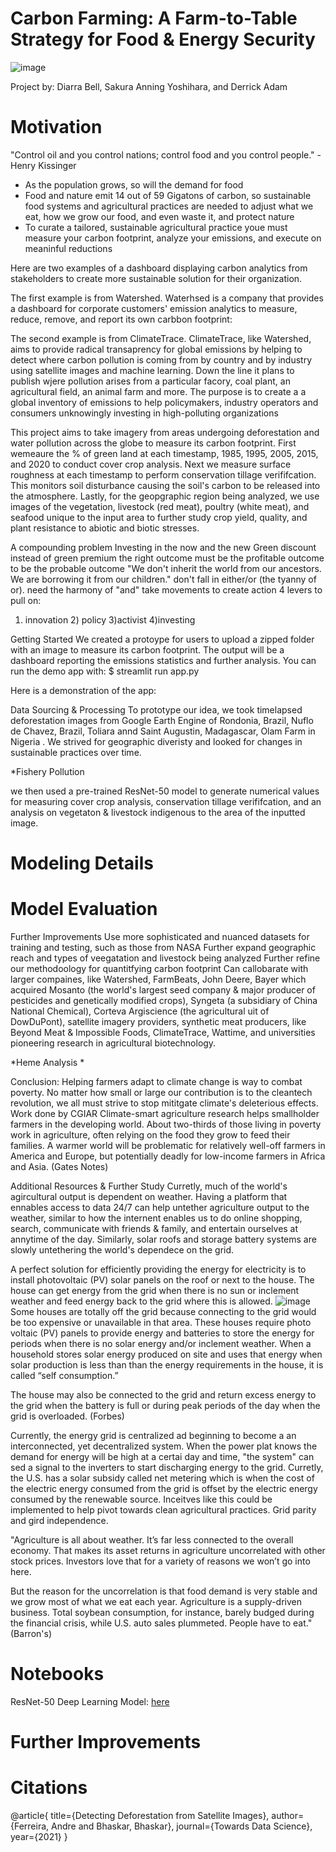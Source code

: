 # Carbon Farming: A Farm-to-Table Strategy for Food & Energy Security
![image](https://user-images.githubusercontent.com/78511177/171748204-f95510ec-fe34-4cd7-bf20-9ce432bc7d79.png)

Project by: Diarra Bell, Sakura Anning Yoshihara, and Derrick Adam

# Motivation
"Control oil and you control nations; control food and you control people." - Henry Kissinger
* As the population grows, so will the demand for food
* Food and nature emit 14 out of 59 Gigatons of carbon, so sustainable food systems and agricultural practices are needed to adjust what we eat, how we grow our food, and even waste it, and protect nature 
* To curate a tailored, sustainable agricultural practice youe must measure your carbon footprint, analyze your emissions, and execute on meaninful reductions

Here are two examples of a dashboard displaying carbon analytics from stakeholders to create more sustainable solution for their organization. 

The first example is from Watershed. Waterhsed is a company that provides a dashboard  for corporate customers' emission analytics to measure, reduce, remove, and report its own carbbon footprint:

The second example is from ClimateTrace. ClimateTrace, like Watershed, aims to provide radical transaprency for global emissions by helping to detect where carbon pollution is coming from by country and by industry using satellite images and machine learning. Down the line it plans to publish wjere pollution arises from a particular facory, coal plant, an agricultural field, an animal farm and more. The purpose is to create a a global inventory of emissions to help policymakers, industry operators and consumers unknowingly investing in high-polluting organizations


        
        
This project aims to take imagery from areas undergoing deforestation and water pollution across the globe to measure its carbon footprint. First wemeaure the % of green land at each timestamp, 1985, 1995, 2005, 2015, and 2020 to conduct cover crop analysis. Next we measure surface roughness at each timestamp to perform conservation tillage verififcation. This monitors soil disturbance causing the soil's carbon to be released into the atmosphere. Lastly, for the geopgraphic region being analyzed, we use images of the vegetation, livestock (red meat), poultry (white meat), and seafood unique to the input area to further study crop yield, quality, and plant resistance to abiotic and biotic stresses. 

A compounding problem
Investing in the now and the new
Green discount instead of green premium
the right outcome must be the profitable outcome to be the probable outcome
"We don't inherit the world from our ancestors. We are borrowing it from our children."
don't fall in either/or (the tyanny of or). need the harmony of "and"
take movements to create action
4 levers to pull on:
1) innovation 2) policy 3)activist 4)investing



Getting Started
We created a protoype for users to upload a zipped folder with an image to measure its carbon footprint. The output will be a dashboard reporting the emissions statistics and further analysis. You can run the demo app with:
$ streamlit run app.py



Here is a demonstration of the app:

Data Sourcing & Processing
To prototype our idea, we took timelapsed deforestation images from Google Earth Engine of Rondonia, Brazil, Nuflo de Chavez, Brazil, Toliara annd Saint Augustin, Madagascar, Olam Farm in Nigeria . We strived for geographic diveristy and looked for changes in sustainable practices over time. 

*Fishery Pollution

we then used a pre-trained ResNet-50 model to generate numerical values for measuring cover crop analysis, conservation tillage verififcation, and an analysis on vegetaton & livestock indigenous to the area of the inputted image. 

# Modeling Details

# Model Evaluation

Further Improvements
Use more sophisticated and nuanced datasets for training and testing, such as those from NASA
Further expand geographic reach and types of veegatation and livestock being analyzed
Further refine our methodoology for quantitfying carbon footprint
Can callobarate with larger compaines, like Watershed, FarmBeats, John Deere, Bayer which acquired Mosanto (the world's largest seed company & major producer of pesticides and genetically modified crops), Syngeta (a subsidiary of China National Chemical), Corteva Argiscience (the agricultural uit of DowDuPont), satellite imagery providers, synthetic meat producers, like Beyond Meat & Impossible Foods, ClimateTrace, Wattime, and universities pioneering research in agricultural biotechnology.

*Heme Analysis
*
 
 
Conclusion:
Helping farmers adapt to climate change is way to combat poverty. No matter how small or large our contribution is to the cleantech revolution, we all must strive to stop mititgate climate's deleterious effects. Work done by CGIAR Climate-smart agriculture research helps smallholder farmers in the developing world. About two-thirds of those living in poverty work in agriculture, often relying on the food they grow to feed their families. A warmer world will be problematic for relatively well-off farmers in America and Europe, but potentially deadly for low-income farmers in Africa and Asia. (Gates Notes)

Additional Resources & Further Study
Curretly, much of the world's agircultural output is dependent on weather. Having a platform that ennables access to data 24/7 can help untether agriculture output to the weather, similar to how the internent enables us to do online shopping, search, communicate with friends & family, and entertain ourselves at annytime of the day. Similarly, solar roofs and storage battery systems are slowly untethering the world's dependece on the grid.

A perfect solution for efficiently providing the energy for electricity is to install photovoltaic (PV) solar panels on the roof or next to the house. The house can get energy from the grid when there is no sun or inclement weather and feed energy back to the grid where this is allowed. 
![image](https://user-images.githubusercontent.com/78511177/172438992-2bd6b716-a21a-453e-8c10-79079c606df9.png)
Some houses are totally off the grid because connecting to the grid would be too expensive or unavailable in that area. These houses require photo voltaic (PV) panels to provide energy and batteries to store the energy for periods when there is no solar energy and/or inclement weather. When a household stores solar energy produced on site and uses that energy when solar production is less than than the energy requirements in the house, it is called “self consumption.”

The house may also be connected to the grid and return excess energy to the grid when the battery is full or during peak periods of the day when the grid is overloaded. (Forbes)

Currently, the energy grid is centralized ad beginning to become a an interconnected, yet decentralized system. When the power plat knows the demand for energy will be high at a certai day and time, "the system" can sed a signal to the inverters to start discharging energy to the grid. Curretly, the U.S. has a solar subsidy called net metering which is when the cost of the electric energy consumed from the grid is offset by the electric energy consumed by the renewable source. Inceitves like this could be implemented to help pivot towards clean agricultural practices. Grid parity and gird independence. 


"Agriculture is all about weather. It’s far less connected to the overall economy. That makes its asset returns in agriculture uncorrelated with other stock prices. Investors love that for a variety of reasons we won’t go into here.

But the reason for the uncorrelation is that food demand is very stable and we grow most of what we eat each year. Agriculture is a supply-driven business. Total soybean consumption, for instance, barely budged during the financial crisis, while U.S. auto sales plummeted. People have to eat." (Barron's)

# Notebooks
ResNet-50 Deep Learning Model: [here](https://colab.research.google.com/drive/1M9Y7eJZacFHujo8vmwYcCdr3JKlE4G1Q#scrollTo=M2r5Wun4lHXv)

# Further Improvements

# Citations
@article{
  title={Detecting Deforestation from Satellite Images},
  author={Ferreira, Andre and Bhaskar, Bhaskar},
  journal={Towards Data Science},
  year={2021}
}



